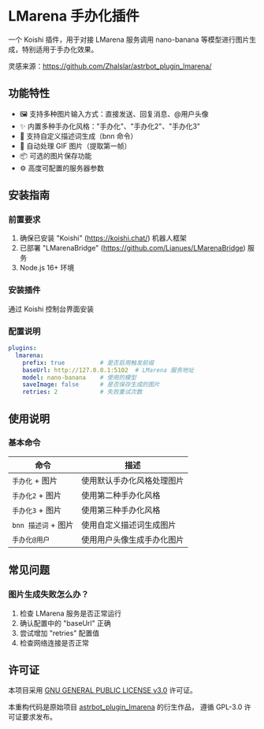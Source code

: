 # LMarena 手办化插件

一个 Koishi 插件，用于对接 LMarena 服务调用 nano-banana 等模型进行图片生成，特别适用于手办化效果。

灵感来源：https://github.com/Zhalslar/astrbot_plugin_lmarena/

## 功能特性

- 🖼️ 支持多种图片输入方式：直接发送、回复消息、@用户头像
- ✨ 内置多种手办化风格："手办化"、"手办化2"、"手办化3"
- 🎨 支持自定义描述词生成（bnn 命令）
- 🔄 自动处理 GIF 图片（提取第一帧）
- 📦 可选的图片保存功能
- ⚙️ 高度可配置的服务器参数

## 安装指南

### 前置要求

1. 确保已安装 "Koishi" (https://koishi.chat/) 机器人框架
2. 已部署 "LMarenaBridge" (https://github.com/Lianues/LMarenaBridge) 服务
3. Node.js 16+ 环境

### 安装插件

通过 Koishi 控制台界面安装

### 配置说明

```yml
plugins:
  lmarena:
    prefix: true          # 是否启用触发前缀
    baseUrl: http://127.0.0.1:5102  # LMarena 服务地址
    model: nano-banana    # 使用的模型
    saveImage: false      # 是否保存生成的图片
    retries: 2            # 失败重试次数
```

## 使用说明

### 基本命令

| 命令 | 描述 |
|------|------|
| `手办化` + 图片 | 使用默认手办化风格处理图片 |
| `手办化2` + 图片 | 使用第二种手办化风格 |
| `手办化3` + 图片 | 使用第三种手办化风格 |
| `bnn 描述词` + 图片 | 使用自定义描述词生成图片 |
| `手办化@用户` | 使用用户头像生成手办化图片 |

## 常见问题

### 图片生成失败怎么办？

1. 检查 LMarena 服务是否正常运行
2. 确认配置中的 
"baseUrl" 正确
3. 尝试增加 
"retries" 配置值
4. 检查网络连接是否正常

## 许可证

本项目采用 [GNU GENERAL PUBLIC LICENSE v3.0](LICENSE) 许可证。

本重构代码是原始项目 [astrbot_plugin_lmarena](https://github.com/Zhalslar/astrbot_plugin_lmarena) 的衍生作品，
遵循 GPL-3.0 许可证要求发布。
